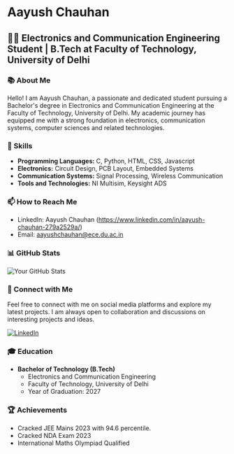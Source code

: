 # Aayush Chauhan


## 👩‍💻 Electronics and Communication Engineering Student | B.Tech at Faculty of Technology, University of Delhi

### 📚 About Me

Hello! I am Aayush Chauhan, a passionate and dedicated student pursuing a Bachelor's degree in Electronics and Communication Engineering at the Faculty of Technology, University of Delhi. My academic journey has equipped me with a strong foundation in electronics, communication systems, computer sciences and related technologies.


### 🌱 Skills

- **Programming Languages:** C, Python, HTML, CSS, Javascript
- **Electronics:** Circuit Design, PCB Layout, Embedded Systems
- **Communication Systems:** Signal Processing, Wireless Communication
- **Tools and Technologies:** NI Multisim, Keysight ADS

### 📫 How to Reach Me

- LinkedIn: Aayush Chauhan (https://www.linkedin.com/in/aayush-chauhan-279a2529a/)
- Email: aayushchauhan@ece.du.ac.in

### 📊 GitHub Stats

![Your GitHub Stats](https://github-readme-stats.vercel.app/api?username=aayush010904&show_icons=true&hide=issues&theme=radical)


### 🤝 Connect with Me

Feel free to connect with me on social media platforms and explore my latest projects. I am always open to collaboration and discussions on interesting projects and ideas.

[![LinkedIn](https://img.shields.io/badge/LinkedIn-Connect-blue)](https://www.linkedin.com/in/aayush-chauhan-279a2529a/)


### 🎓 Education

- **Bachelor of Technology (B.Tech)**
  - Electronics and Communication Engineering
  - Faculty of Technology, University of Delhi
  - Year of Graduation: 2027

### 🏆 Achievements

- Cracked JEE Mains 2023 with 94.6 percentile.
- Cracked NDA Exam 2023
- International Maths Olympiad Qualified
  


